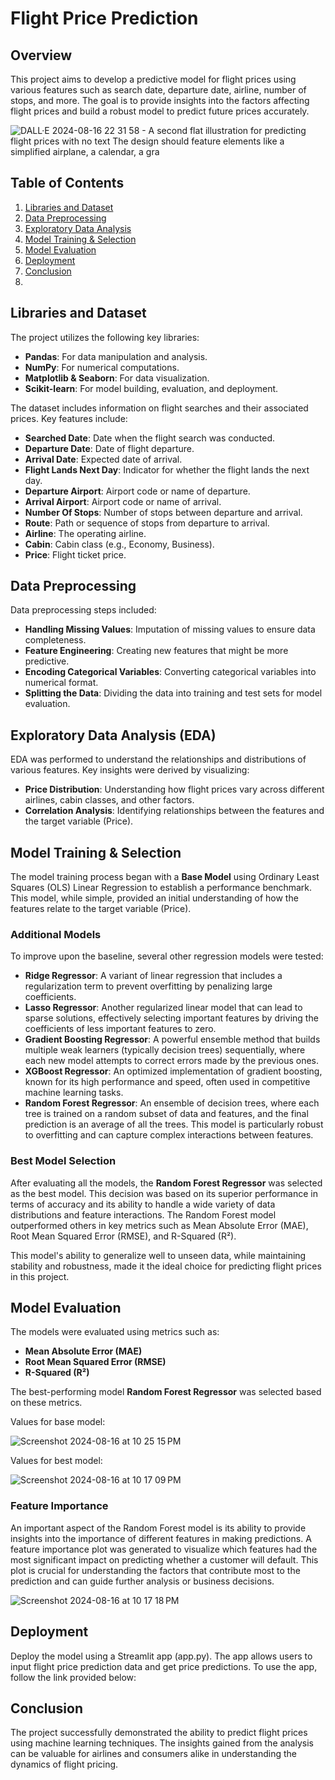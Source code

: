 # Flight Price Prediction

## Overview

This project aims to develop a predictive model for flight prices using various features such as search date, departure date, airline, number of stops, and more. The goal is to provide insights into the factors affecting flight prices and build a robust model to predict future prices accurately.

![DALL·E 2024-08-16 22 31 58 - A second flat illustration for predicting flight prices with no text  The design should feature elements like a simplified airplane, a calendar, a gra](https://github.com/user-attachments/assets/25332ada-dddd-477d-b660-70b3b2563c12)


## Table of Contents

1. [Libraries and Dataset](#libraries-and-dataset)
2. [Data Preprocessing](#data-preprocessing)
3. [Exploratory Data Analysis](#exploratory-data-analysis)
4. [Model Training & Selection](#model-training-&-Selection)
5. [Model Evaluation](#model-evaluation)
6. [Deployment](#deployment)
7. [Conclusion](#conclusion)
8. 
## Libraries and Dataset

The project utilizes the following key libraries:
- **Pandas**: For data manipulation and analysis.
- **NumPy**: For numerical computations.
- **Matplotlib & Seaborn**: For data visualization.
- **Scikit-learn**: For model building, evaluation, and deployment.

The dataset includes information on flight searches and their associated prices. Key features include:
- **Searched Date**: Date when the flight search was conducted.
- **Departure Date**: Date of flight departure.
- **Arrival Date**: Expected date of arrival.
- **Flight Lands Next Day**: Indicator for whether the flight lands the next day.
- **Departure Airport**: Airport code or name of departure.
- **Arrival Airport**: Airport code or name of arrival.
- **Number Of Stops**: Number of stops between departure and arrival.
- **Route**: Path or sequence of stops from departure to arrival.
- **Airline**: The operating airline.
- **Cabin**: Cabin class (e.g., Economy, Business).
- **Price**: Flight ticket price.

## Data Preprocessing

Data preprocessing steps included:
- **Handling Missing Values**: Imputation of missing values to ensure data completeness.
- **Feature Engineering**: Creating new features that might be more predictive.
- **Encoding Categorical Variables**: Converting categorical variables into numerical format.
- **Splitting the Data**: Dividing the data into training and test sets for model evaluation.

## Exploratory Data Analysis (EDA)

EDA was performed to understand the relationships and distributions of various features. Key insights were derived by visualizing:
- **Price Distribution**: Understanding how flight prices vary across different airlines, cabin classes, and other factors.
- **Correlation Analysis**: Identifying relationships between the features and the target variable (Price).

## Model Training & Selection

The model training process began with a **Base Model** using Ordinary Least Squares (OLS) Linear Regression to establish a performance benchmark. This model, while simple, provided an initial understanding of how the features relate to the target variable (Price).

### Additional Models

To improve upon the baseline, several other regression models were tested:
- **Ridge Regressor**: A variant of linear regression that includes a regularization term to prevent overfitting by penalizing large coefficients.
- **Lasso Regressor**: Another regularized linear model that can lead to sparse solutions, effectively selecting important features by driving the coefficients of less important features to zero.
- **Gradient Boosting Regressor**: A powerful ensemble method that builds multiple weak learners (typically decision trees) sequentially, where each new model attempts to correct errors made by the previous ones.
- **XGBoost Regressor**: An optimized implementation of gradient boosting, known for its high performance and speed, often used in competitive machine learning tasks.
- **Random Forest Regressor**: An ensemble of decision trees, where each tree is trained on a random subset of data and features, and the final prediction is an average of all the trees. This model is particularly robust to overfitting and can capture complex interactions between features.

### Best Model Selection

After evaluating all the models, the **Random Forest Regressor** was selected as the best model. This decision was based on its superior performance in terms of accuracy and its ability to handle a wide variety of data distributions and feature interactions. The Random Forest model outperformed others in key metrics such as Mean Absolute Error (MAE), Root Mean Squared Error (RMSE), and R-Squared (R²).

This model's ability to generalize well to unseen data, while maintaining stability and robustness, made it the ideal choice for predicting flight prices in this project.


## Model Evaluation

The models were evaluated using metrics such as:
- **Mean Absolute Error (MAE)**
- **Root Mean Squared Error (RMSE)**
- **R-Squared (R²)**

The best-performing model **Random Forest Regressor** was selected based on these metrics.

Values for base model: 

![Screenshot 2024-08-16 at 10 25 15 PM](https://github.com/user-attachments/assets/09665d61-7533-4f4a-a3b0-61e9c605347c)

Values for best model:

![Screenshot 2024-08-16 at 10 17 09 PM](https://github.com/user-attachments/assets/bfb6ba67-2e54-4de2-9bbb-5d027c149a2c)


### Feature Importance

An important aspect of the Random Forest model is its ability to provide insights into the importance of different features in making predictions. A feature importance plot was generated to visualize which features had the most significant impact on predicting whether a customer will default. This plot is crucial for understanding the factors that contribute most to the prediction and can guide further analysis or business decisions.

![Screenshot 2024-08-16 at 10 17 18 PM](https://github.com/user-attachments/assets/2950e63b-bf09-41d4-a972-6fd5efacb5ab)


## Deployment

Deploy the model using a Streamlit app (app.py). The app allows users to input flight price prediction data and get price predictions. To use the app, follow the link provided below:



## Conclusion

The project successfully demonstrated the ability to predict flight prices using machine learning techniques. The insights gained from the analysis can be valuable for airlines and consumers alike in understanding the dynamics of flight pricing.

